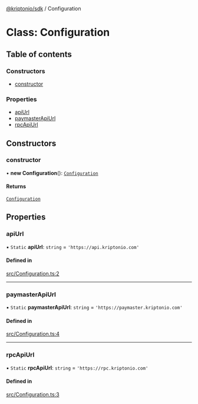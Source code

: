 [@kriptonio/sdk](../README.md) / Configuration

# Class: Configuration

## Table of contents

### Constructors

- [constructor](Configuration.md#constructor)

### Properties

- [apiUrl](Configuration.md#apiurl)
- [paymasterApiUrl](Configuration.md#paymasterapiurl)
- [rpcApiUrl](Configuration.md#rpcapiurl)

## Constructors

### constructor

• **new Configuration**(): [`Configuration`](Configuration.md)

#### Returns

[`Configuration`](Configuration.md)

## Properties

### apiUrl

▪ `Static` **apiUrl**: `string` = `'https://api.kriptonio.com'`

#### Defined in

[src/Configuration.ts:2](https://github.com/kriptonio/sdk/blob/d5dd03e/packages/sdk/src/Configuration.ts#L2)

___

### paymasterApiUrl

▪ `Static` **paymasterApiUrl**: `string` = `'https://paymaster.kriptonio.com'`

#### Defined in

[src/Configuration.ts:4](https://github.com/kriptonio/sdk/blob/d5dd03e/packages/sdk/src/Configuration.ts#L4)

___

### rpcApiUrl

▪ `Static` **rpcApiUrl**: `string` = `'https://rpc.kriptonio.com'`

#### Defined in

[src/Configuration.ts:3](https://github.com/kriptonio/sdk/blob/d5dd03e/packages/sdk/src/Configuration.ts#L3)
